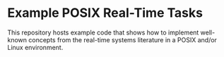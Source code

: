 # Example POSIX Real-Time Tasks 

This repository hosts example code that shows how to implement well-known concepts from the real-time systems literature in a POSIX and/or Linux environment. 
